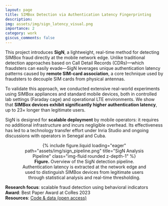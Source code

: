 ```yaml
---
layout: page
title: SIMBox Detection via Authentication Latency Fingerprinting
description: 
img: assets/img/sign_latency_visual.png
importance: 2
category: work
giscus_comments: false
---
```


This project introduces **SigN**, a lightweight, real-time method for detecting SIMBox fraud directly at the mobile network edge. Unlike traditional detection approaches based on Call Detail Records (CDRs)—which fraudsters can easily evade—SigN leverages unique authentication latency patterns caused by **remote SIM-card association**, a core technique used by fraudsters to decouple SIM cards from physical antennas.

To validate this approach, we conducted extensive real-world experiments using SIMBox appliances and standard mobile devices, both in controlled lab settings (Faraday cage) and operational LTE environments. We show that **SIMBox devices exhibit significantly higher authentication latency**, up to 23× longer than legitimate users.

SigN is designed for **scalable deployment** by mobile operators: it requires no additional infrastructure and incurs negligible overhead. Its effectiveness has led to a technology transfer effort under Inria Studio and ongoing discussions with operators in Senegal and Cuba.

<div style="text-align: center; width: 80%; margin: auto;" class="my-4">
  {% include figure.liquid 
    loading="eager" 
    path="assets/img/sign_pipeline.png" 
    title="SigN Analysis Pipeline" 
    class="img-fluid rounded z-depth-1" 
  %}
  <div class="caption text-center mt-2">
    <strong>Figure.</strong> Overview of the SigN detection pipeline. Authentication latency is extracted at the network edge and used to distinguish SIMBox devices from legitimate users through statistical analysis and real-time thresholding.
  </div>
</div>

**Research focus**: scalable fraud detection using behavioral indicators  
**Award**: Best Paper Award at CoRes 2023  
**Resources**: [Code & data (open access)](https://gitlab.inria.fr/simbox-fraud-mitigation/sign)
